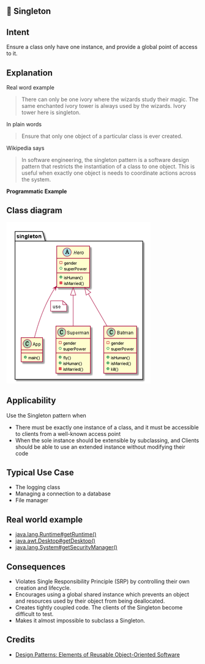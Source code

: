 💍 Singleton
----------------
## Intent
Ensure a class only have one instance, and provide a
global point of access to it.

## Explanation
Real word example

> There can only be one ivory where the wizards study their magic.
> The same enchanted ivory tower is always used by the wizards. Ivory tower
> here is singleton.

In plain words

> Ensure that only one object of a particular class is ever created.

Wikipedia says

> In software engineering, the singleton pattern is a software design pattern that
> restricts the instantiation of a class to one object. This is useful when exactly 
> one object is needs to coordinate actions across the system.

**Programmatic Example**




## Class diagram
![alt text](Singleton.png "Singleton pattern class diagram")

## Applicability
Use the Singleton pattern when

* There must be exactly one instance of a class, and it must be accessible to clients
from a well-known access point 
* When the sole instance should be extensible by subclassing, and Clients should be
able to use an extended instance without modifying their code

## Typical Use Case
* The logging class
* Managing a connection to a database 
* File manager

## Real world example
* [java.lang.Runtime#getRuntime()](http://docs.oracle.com/javase/8/docs/api/java/lang/Runtime.html#getRuntime%28%29)
* [java.awt.Desktop#getDesktop()](http://docs.oracle.com/javase/8/docs/api/java/awt/Desktop.html#getDesktop--)
* [java.lang.System#getSecurityManager()](http://docs.oracle.com/javase/8/docs/api/java/lang/System.html#getSecurityManager--)

## Consequences
* Violates Single Responsibility Principle (SRP) by controlling their own creation and lifecycle.
* Encourages using a global shared instance which prevents an object and resources used by their 
object from being deallocated.
* Creates tightly coupled code. The clients of the Singleton become difficult to test.
* Makes it almost impossible to subclass a Singleton.

## Credits
*  [Design Patterns: Elements of Reusable Object-Oriented Software](http://www.amazon.com/Dsign-Patterns-Elements-Reusable-Object-Oriented/dp/0201633612)


